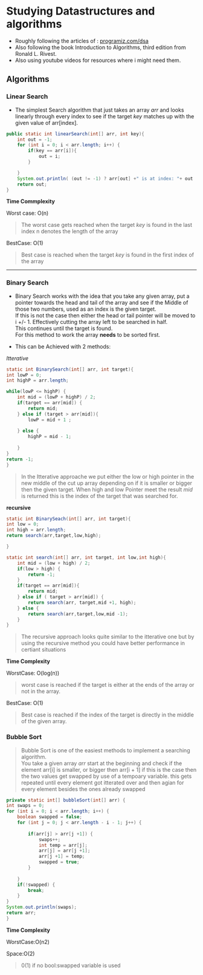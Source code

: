 # Studying Datastructures and algorithms
- Roughly following the articles of : [programiz.com/dsa](https://www.programiz.com/dsa)
- Also following the book Introduction to Algorithms, third edition from Ronald L. Rivest.
- Also using youtube videos for resources where i might need them.

## Algorithms

### Linear Search
- The simplest Search algorithm that just takes an array *arr* and looks linearly through every index to see if the target *key* matches up with the given value of arr[index].



```java
public static int linearSearch(int[] arr, int key){
    int out = -1;
    for (int i = 0; i < arr.length; i++) {
        if(key == arr[i]){
            out = i;
        }

    }
    System.out.println( (out != -1) ? arr[out] +" is at index: "+ out : key + " Not found");
    return out;
}
```

**Time Commplexity**

Worst case: 
O(n)
> The worst case gets reached when the target *key* is found in the last index n denotes the length of the array


BestCase:
O(1)
> Best case is reached when the target *key* is found in the first index of the array


----
### Binary Search

- Binary Search works with the idea that you take any given array, put a pointer towards the head and tail of the array and see if the Middle of those two numbers, used as an index is the given target.<br> If this is not the case then either the head or tail pointer will be moved to i +/- 1. Effectively cutting the array left to be searched in half.<br> This continues until the target is found. <br>For this method to work the array **needs** to be sorted first.

- This can be Achieved with 2 methods: 

*Itterative*

```java
static int BinarySearch(int[] arr, int target){
int lowP = 0;
int highP = arr.length;

while(lowP <= highP) {
    int mid = (lowP + highP) / 2;
    if(target == arr[mid]) {
        return mid;
    } else if (target > arr[mid]){
        lowP = mid + 1 ;
        
    } else {
        highP = mid - 1;
        
    }
}
return -1;
}

```
>In the Itterative approache we put either the low or high pointer in the new middle of the cut up array depending on if it is smaller or bigger then the given target. When high and low Pointer meet the result *mid* is returned this is the index of the target that was searched for.

**recursive**

```java
static int BinarySeach(int[] arr, int target){
int low = 0;
int high = arr.length;
return search(arr,target,low,high);

}

static int search(int[] arr, int target, int low,int high){
    int mid = (low + high) / 2; 
    if(low > high) {
        return -1;
    }
    if(target == arr[mid]){
        return mid;
    } else if ( target > arr[mid]) {
        return search(arr, target,mid +1, high);
    } else {
        return search(arr,target,low,mid -1);
    }
} 
```
>The recursive approach looks quite similar to the itterative one but by using the recursive method you could have better performance in certiant situations





**Time Complexity**


WorstCase: O(log(n))

> worst case is reached if the target is either at the ends of the array or not in the array.
>
BestCase: O(1)
>Best case is reached if the index of the target is directly in the middle of the given array.


### Bubble Sort

> Bubble Sort is one of the easiest methods to implement a searching algorithm. 
> <br>
> You take a given array *arr* start at the beginning and check if the element arr[i] is smaller, or bigger then arr[i + 1] if this is the case then the two values get swapped by use of a tempoary variable. this gets repeated until every element got itterated over and then agian for every element besides the ones already swapped 

```java
private static int[] bubbleSort(int[] arr) {
int swaps = 0;
for (int i = 0; i < arr.length; i++) {
    boolean swapped = false;
    for (int j = 0; j < arr.length - i - 1; j++) {
        
        if(arr[j] > arr[j +1]) {
            swaps++;
            int temp = arr[j];
            arr[j] = arr[j +1];
            arr[j +1] = temp;
            swapped = true;
        }
        
    }
    if(!swapped) {
        break;
    }
}
System.out.println(swaps);
return arr;
}
```

**Time Complexity**

WorstCase:O(n2)

Space:O(2)
> 0(1) if no bool:swapped variable is used